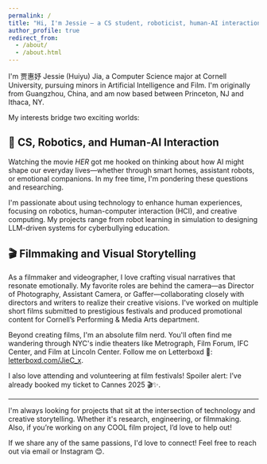```yaml
---
permalink: /
title: "Hi, I'm Jessie — a CS student, roboticist, human-AI interaction researcher, and filmmaker."
author_profile: true
redirect_from: 
  - /about/
  - /about.html
---
```


I'm 贾惠妤 Jessie (Huiyu) Jia, a Computer Science major at Cornell University, pursuing minors in Artificial Intelligence and Film. I'm originally from Guangzhou, China, and am now based between Princeton, NJ and Ithaca, NY.

My interests bridge two exciting worlds:

## 🤖 CS, Robotics, and Human-AI Interaction

Watching the movie *HER* got me hooked on thinking about how AI might shape our everyday lives—whether through smart homes, assistant robots, or emotional companions. In my free time, I'm pondering these questions and researching.

I'm passionate about using technology to enhance human experiences, focusing on robotics, human-computer interaction (HCI), and creative computing. My projects range from robot learning in simulation to designing LLM-driven systems for cyberbullying education.

## 🎬 Filmmaking and Visual Storytelling

As a filmmaker and videographer, I love crafting visual narratives that resonate emotionally. My favorite roles are behind the camera—as Director of Photography, Assistant Camera, or Gaffer—collaborating closely with directors and writers to realize their creative visions. I've worked on multiple short films submitted to prestigious festivals and produced promotional content for Cornell’s Performing & Media Arts department.

Beyond creating films, I'm an absolute film nerd. You'll often find me wandering through NYC's indie theaters like Metrograph, Film Forum, IFC Center, and Film at Lincoln Center. Follow me on Letterboxd 👀: [letterboxd.com/JieC_x](https://letterboxd.com/JieC_x/).

I also love attending and volunteering at film festivals! Spoiler alert: I’ve already booked my ticket to Cannes 2025 🎬✨.

---
I'm always looking for projects that sit at the intersection of technology and creative storytelling. Whether it's research, engineering, or filmmaking. Also, if you’re working on any COOL film project, I’d love to help out!

If we share any of the same passions, I'd love to connect! Feel free to reach out via email or Instagram 😊.

